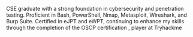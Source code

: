 CSE graduate with a strong foundation in cybersecurity and penetration testing. Proficient in Bash,
PowerShell, Nmap, Metasploit, Wireshark, and Burp Suite. Certified in eJPT and eWPT, 
continuing to enhance my skills through the completion of the OSCP certification ,
player at Tryhackme
